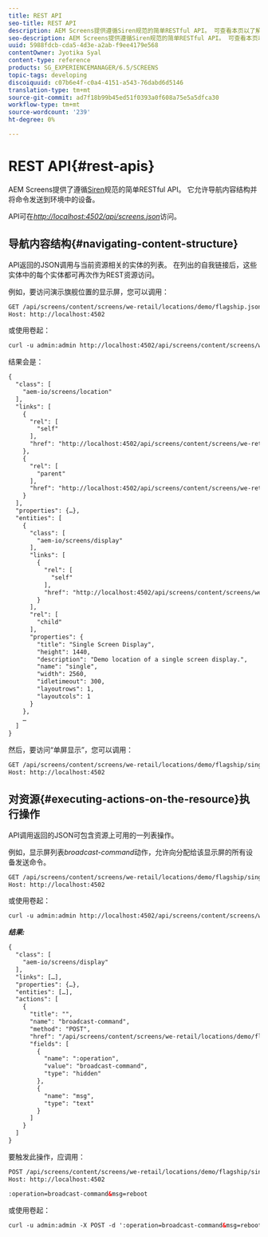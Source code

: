 ```yaml
---
title: REST API
seo-title: REST API
description: AEM Screens提供遵循Siren规范的简单RESTful API。 可查看本页以了解如何导航内容结构以及将命令发送到环境中的设备。
seo-description: AEM Screens提供遵循Siren规范的简单RESTful API。 可查看本页以了解如何导航内容结构以及将命令发送到环境中的设备。
uuid: 5988fdcb-cda5-4d3e-a2ab-f9ee4179e568
contentOwner: Jyotika Syal
content-type: reference
products: SG_EXPERIENCEMANAGER/6.5/SCREENS
topic-tags: developing
discoiquuid: c07b6e4f-c0a4-4151-a543-76dabd6d5146
translation-type: tm+mt
source-git-commit: ad7f18b99b45ed51f0393a0f608a75e5a5dfca30
workflow-type: tm+mt
source-wordcount: '239'
ht-degree: 0%

---
```



# REST API{#rest-apis}

AEM Screens提供了遵循[Siren](https://github.com/kevinswiber/siren)规范的简单RESTful API。 它允许导航内容结构并将命令发送到环境中的设备。

API可在&#x200B;[*http://localhost:4502/api/screens.json*](http://localhost:4502/api/screens.json)访问。

## 导航内容结构{#navigating-content-structure}

API返回的JSON调用与当前资源相关的实体的列表。 在列出的自我链接后，这些实体中的每个实体都可再次作为REST资源访问。

例如，要访问演示旗舰位置的显示屏，您可以调用：

```xml
GET /api/screens/content/screens/we-retail/locations/demo/flagship.json HTTP/1.1
Host: http://localhost:4502
```

或使用卷起：

```xml
curl -u admin:admin http://localhost:4502/api/screens/content/screens/we-retail/locations/demo/flagship.json
```

结果会是：

```xml
{
  "class": [
    "aem-io/screens/location"
  ],
  "links": [
    {
      "rel": [
        "self"
      ],
      "href": "http://localhost:4502/api/screens/content/screens/we-retail/locations/demo/flagship.json"
    },
    {
      "rel": [
        "parent"
      ],
      "href": "http://localhost:4502/api/screens/content/screens/we-retail/locations/demo.json"
    }
  ],
  "properties": {…},
  "entities": [
    {
      "class": [
        "aem-io/screens/display"
      ],
      "links": [
        {
          "rel": [
            "self"
          ],
          "href": "http://localhost:4502/api/screens/content/screens/we-retail/locations/demo/flagship/single.json"
        }
      ],
      "rel": [
        "child"
      ],
      "properties": {
        "title": "Single Screen Display",
        "height": 1440,
        "description": "Demo location of a single screen display.",
        "name": "single",
        "width": 2560,
        "idletimeout": 300,
        "layoutrows": 1,
        "layoutcols": 1
      }
    },
    …
  ]
}
```

然后，要访问“单屏显示”，您可以调用：

```xml
GET /api/screens/content/screens/we-retail/locations/demo/flagship/single.json HTTP/1.1
Host: http://localhost:4502
```

## 对资源{#executing-actions-on-the-resource}执行操作

API调用返回的JSON可包含资源上可用的一列表操作。

例如，显示屏列表&#x200B;*broadcast-command*&#x200B;动作，允许向分配给该显示屏的所有设备发送命令。

```xml
GET /api/screens/content/screens/we-retail/locations/demo/flagship/single.json HTTP/1.1
Host: http://localhost:4502
```

或使用卷起：

```xml
curl -u admin:admin http://localhost:4502/api/screens/content/screens/we-retail/locations/demo/flagship/single.json
```

***结果:***

```xml
{
  "class": [
    "aem-io/screens/display"
  ],
  "links": […],
  "properties": {…},
  "entities": […],
  "actions": [
    {
      "title": "",
      "name": "broadcast-command",
      "method": "POST",
      "href": "/api/screens/content/screens/we-retail/locations/demo/flagship/single",
      "fields": [
        {
          "name": ":operation",
          "value": "broadcast-command",
          "type": "hidden"
        },
        {
          "name": "msg",
          "type": "text"
        }
      ]
    }
  ]
}
```

要触发此操作，应调用：

```xml
POST /api/screens/content/screens/we-retail/locations/demo/flagship/single.json HTTP/1.1
Host: http://localhost:4502

:operation=broadcast-command&msg=reboot
```

或使用卷起：

```xml
curl -u admin:admin -X POST -d ':operation=broadcast-command&msg=reboot' http://localhost:4502/api/screens/content/screens/we-retail/locations/demo/flagship/single.json
```


